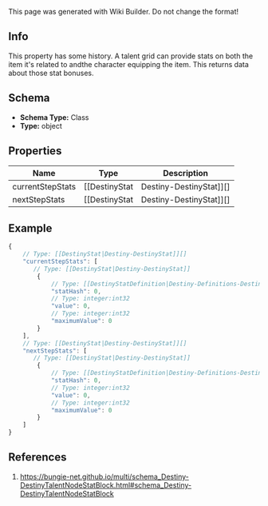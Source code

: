 <span class="wiki-builder">This page was generated with Wiki Builder. Do not change the format!</span>

## Info
This property has some history.  A talent grid can provide stats on both the item it's related to andthe character equipping the item.  This returns data about those stat bonuses.

## Schema
* **Schema Type:** Class
* **Type:** object

## Properties
Name | Type | Description
---- | ---- | -----------
currentStepStats | [[DestinyStat|Destiny-DestinyStat]][] | The stat benefits conferred when this talent node is activated for the current Step that is active on the node.
nextStepStats | [[DestinyStat|Destiny-DestinyStat]][] | This is a holdover from the old days of Destiny 1, when a node could be activated multiple times, conferringmultiple steps worth of benefits: you would use this property to show what activating the &quot;next&quot; step on the nodewould provide vs. what the current step is providing.While Nodes are currently not being used this way, the underlying system for this functionality still exists.I hesitate to remove this property while the ability for designers to make such a talent grid still exists.Whether you want to show it is up to you.

## Example
```javascript
{
    // Type: [[DestinyStat|Destiny-DestinyStat]][]
    "currentStepStats": [
       // Type: [[DestinyStat|Destiny-DestinyStat]]
        {
            // Type: [[DestinyStatDefinition|Destiny-Definitions-DestinyStatDefinition]]:ManifestDefinition:integer:uint32
            "statHash": 0,
            // Type: integer:int32
            "value": 0,
            // Type: integer:int32
            "maximumValue": 0
        }
    ],
    // Type: [[DestinyStat|Destiny-DestinyStat]][]
    "nextStepStats": [
       // Type: [[DestinyStat|Destiny-DestinyStat]]
        {
            // Type: [[DestinyStatDefinition|Destiny-Definitions-DestinyStatDefinition]]:ManifestDefinition:integer:uint32
            "statHash": 0,
            // Type: integer:int32
            "value": 0,
            // Type: integer:int32
            "maximumValue": 0
        }
    ]
}

```

## References
1. https://bungie-net.github.io/multi/schema_Destiny-DestinyTalentNodeStatBlock.html#schema_Destiny-DestinyTalentNodeStatBlock
